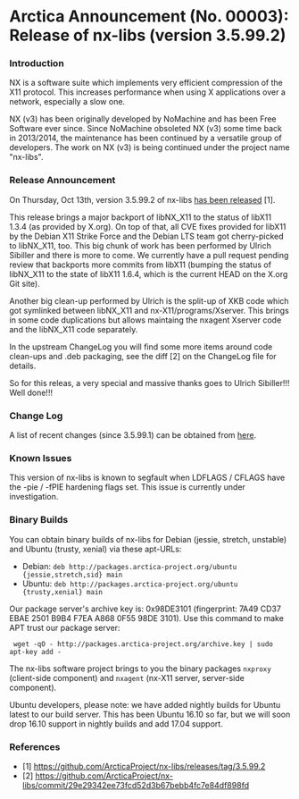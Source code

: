 # Arctica Announcement (No. 00003): Release of nx-libs (version 3.5.99.2)

### Introduction

NX is a software suite which implements very efficient compression of the
X11 protocol. This increases performance when using X applications over a
network, especially a slow one.

NX (v3) has been originally developed by NoMachine and has been Free
Software ever since. Since NoMachine obsoleted NX (v3) some time back in
2013/2014, the maintenance has been continued by a versatile group of
developers. The work on NX (v3) is being continued under the project name
"nx-libs".

### Release Announcement

On Thursday, Oct 13th, version 3.5.99.2 of nx-libs [has been
released](https://github.com/ArcticaProject/nx-libs/releases/tag/3.5.99.2)
[1].

This release brings a major backport of libNX_X11 to the status of libX11
1.3.4 (as provided by X.org). On top of that, all CVE fixes provided for
libX11 by the Debian X11 Strike Force and the Debian LTS team got
cherry-picked to libNX_X11, too. This big chunk of work has been
performed by Ulrich Sibiller and there is more to come. We currently have
a pull request pending review that backports more commits from libX11
(bumping the status of libNX_X11 to the state of libX11 1.6.4, which is
the current HEAD on the X.org Git site).

Another big clean-up performed by Ulrich is the split-up of XKB code
which got symlinked between libNX_X11 and nx-X11/programs/Xserver. This
brings in some code duplications but allows maintaing the nxagent Xserver
code and the libNX_X11 code separately.

In the upstream ChangeLog you will find some more items around code
clean-ups and .deb packaging, see the diff [2] on the ChangeLog file for
details. 

So for this releas, a very special and massive thanks goes to Ulrich
Sibiller!!! Well done!!!

### Change Log

A list of recent changes (since 3.5.99.1) can be obtained from
[here](https://github.com/ArcticaProject/nx-libs/commit/29e29342ee73fcd52d3b67bebb4fc7e84df898fd).

### Known Issues

This version of nx-libs is known to segfault when LDFLAGS / CFLAGS have
the -pie / -fPIE hardening flags set. This issue is currently under
investigation.

### Binary Builds

You can obtain binary builds of nx-libs for Debian (jessie, stretch,
unstable) and Ubuntu (trusty, xenial) via these apt-URLs:

  * Debian: ``deb http://packages.arctica-project.org/ubuntu {jessie,stretch,sid} main``
  * Ubuntu: ``deb http://packages.arctica-project.org/ubuntu {trusty,xenial} main``

Our package server's archive key is: 0x98DE3101 (fingerprint: 7A49 CD37
EBAE 2501 B9B4  F7EA A868 0F55 98DE 3101). Use this command to make APT
trust our package server:

     wget -qO - http://packages.arctica-project.org/archive.key | sudo apt-key add -

The nx-libs software project brings to you the binary packages
``nxproxy`` (client-side component) and ``nxagent`` (nx-X11 server,
server-side component).

Ubuntu developers, please note: we have added nightly builds for Ubuntu
latest to our build server. This has been Ubuntu 16.10 so far, but we
will soon drop 16.10 support in nightly builds and add 17.04 support. 

### References

 - [1] https://github.com/ArcticaProject/nx-libs/releases/tag/3.5.99.2
 - [2] https://github.com/ArcticaProject/nx-libs/commit/29e29342ee73fcd52d3b67bebb4fc7e84df898fd

